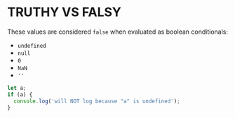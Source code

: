 # TRUTHY VS FALSY

These values are considered `false` when evaluated as boolean conditionals:
* `undefined`
* `null`
* `0`
* `NaN`
* `''`

```javascript
let a;
if (a) {
  console.log('will NOT log because "a" is undefined');
}
```
